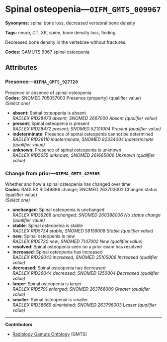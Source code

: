# Spinal osteopenia—`OIFM_GMTS_009967`

**Synonyms:** spinal bone loss, decreased vertebral bone density

**Tags:** neuro, CT, XR, spine, bone density loss, finding

Decreased bone density in the vertebrae without fractures.

**Codes:** GAMUTS 9967 spinal osteopenia

## Attributes

### Presence—`OIFMA_GMTS_927720`

Presence or absence of spinal osteopenia  
**Codes**: SNOMED 705057003 Presence (property) (qualifier value)  
*(Select one)*

- **absent**: Spinal osteopenia is absent  
_RADLEX RID28473 absent; SNOMED 2667000 Absent (qualifier value)_
- **present**: Spinal osteopenia is present  
_RADLEX RID28472 present; SNOMED 52101004 Present (qualifier value)_
- **indeterminate**: Presence of spinal osteopenia cannot be determined  
_RADLEX RID39110 indeterminate; SNOMED 82334004 Indeterminate (qualifier value)_
- **unknown**: Presence of spinal osteopenia is unknown  
_RADLEX RID5655 unknown; SNOMED 261665006 Unknown (qualifier value)_

### Change from prior—`OIFMA_GMTS_429365`

Whether and how a spinal osteopenia has changed over time  
**Codes**: RADLEX RID49896 change; SNOMED 263703002 Changed status (qualifier value)  
*(Select one)*

- **unchanged**: Spinal osteopenia is unchanged  
_RADLEX RID39268 unchanged; SNOMED 260388006 No status change (qualifier value)_
- **stable**: Spinal osteopenia is stable  
_RADLEX RID5734 stable; SNOMED 58158008 Stable (qualifier value)_
- **new**: Spinal osteopenia is new  
_RADLEX RID5720 new; SNOMED 7147002 New (qualifier value)_
- **resolved**: Spinal osteopenia seen on a prior exam has resolved  
- **increased**: Spinal osteopenia has increased  
_RADLEX RID36043 increased; SNOMED 35105006 Increased (qualifier value)_
- **decreased**: Spinal osteopenia has decreased  
_RADLEX RID36044 decreased; SNOMED 1250004 Decreased (qualifier value)_
- **larger**: Spinal osteopenia is larger  
_RADLEX RID5791 enlarged; SNOMED 263768009 Greater (qualifier value)_
- **smaller**: Spinal osteopenia is smaller  
_RADLEX RID38669 diminished; SNOMED 263796003 Lesser (qualifier value)_

---

**Contributors**

- [Radiology Gamuts Ontology](https://gamuts.net/) (GMTS)
